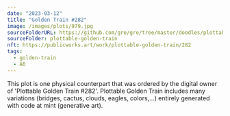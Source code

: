 ```yaml
---
date: "2023-03-12"
title: "Golden Train #282"
image: /images/plots/979.jpg
sourceFolderURL: https://github.com/gre/gre/tree/master/doodles/plottable-golden-train
sourceFolder: plottable-golden-train
nft: https://publicworks.art/work/plottable-golden-train/282
tags:
  - golden-train
  - A6
---
```


This plot is one physical counterpart that was ordered by the digital owner of 'Plottable Golden Train #282'. 
Plottable Golden Train includes many variations (bridges, cactus, clouds, eagles, colors,...) entirely generated with code at mint (generative art).
